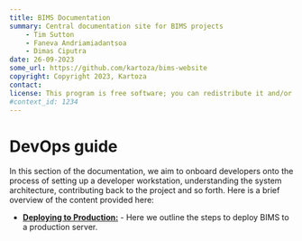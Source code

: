 ```yaml
---
title: BIMS Documentation
summary: Central documentation site for BIMS projects
    - Tim Sutton
    - Faneva Andriamiadantsoa
    - Dimas Ciputra
date: 26-09-2023
some_url: https://github.com/kartoza/bims-website
copyright: Copyright 2023, Kartoza
contact: 
license: This program is free software; you can redistribute it and/or modify it under the terms of the GNU Affero General Public License as published by the Free Software Foundation; either version 3 of the License, or (at your option) any later version.
#context_id: 1234
---
```


# DevOps guide
<!-- Replace all of the titles with relevant titles -->
<!-- More content to be added -->

In this section of the documentation, we aim to onboard developers onto the process of setting up a developer workstation, understanding the system architecture, contributing back to the project and so forth. Here is a brief overview of the content provided here:

* **[Deploying to Production:](deploying-production.md)** - Here we outline the steps to deploy BIMS to a production server.

